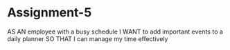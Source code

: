# Assignment-5
AS AN employee with a busy schedule
I WANT to add important events to a daily planner
SO THAT I can manage my time effectively
